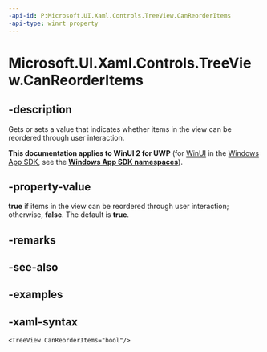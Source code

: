 ```yaml
---
-api-id: P:Microsoft.UI.Xaml.Controls.TreeView.CanReorderItems
-api-type: winrt property
---
```

<!-- Property syntax.
public bool CanReorderItems { get;  set; }
-->

# Microsoft.UI.Xaml.Controls.TreeView.CanReorderItems


## -description

Gets or sets a value that indicates whether items in the view can be reordered through user interaction.


**This documentation applies to WinUI 2 for UWP** (for [WinUI](/windows/apps/winui/winui3/) in the [Windows App SDK](/windows/apps/windows-app-sdk/), see the **[Windows App SDK namespaces](/windows/windows-app-sdk/api/winrt/)**).

## -property-value

**true** if items in the view can be reordered through user interaction; otherwise, **false**. The default is **true**.


## -remarks


## -see-also


## -examples


## -xaml-syntax

```xaml
<TreeView CanReorderItems="bool"/>
```


